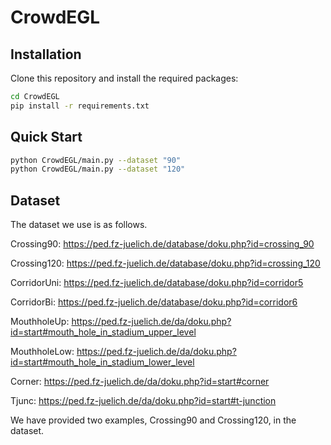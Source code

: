 # CrowdEGL

## **Installation**

Clone this repository and install the required packages:

```bash
cd CrowdEGL
pip install -r requirements.txt
```

## **Quick Start**
```bash
python CrowdEGL/main.py --dataset "90"
python CrowdEGL/main.py --dataset "120"
```
## **Dataset**
The dataset we use is as follows.

Crossing90: https://ped.fz-juelich.de/database/doku.php?id=crossing_90

Crossing120: https://ped.fz-juelich.de/database/doku.php?id=crossing_120

CorridorUni: https://ped.fz-juelich.de/database/doku.php?id=corridor5

CorridorBi: https://ped.fz-juelich.de/database/doku.php?id=corridor6

MouthholeUp: https://ped.fz-juelich.de/da/doku.php?id=start#mouth_hole_in_stadium_upper_level

MouthholeLow: https://ped.fz-juelich.de/da/doku.php?id=start#mouth_hole_in_stadium_lower_level

Corner: https://ped.fz-juelich.de/da/doku.php?id=start#corner

Tjunc: https://ped.fz-juelich.de/da/doku.php?id=start#t-junction

We have provided two examples, Crossing90 and Crossing120, in the dataset.